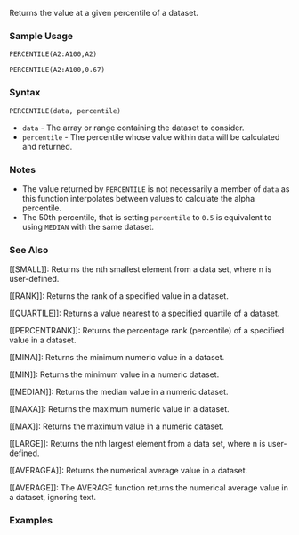 Returns the value at a given percentile of a dataset.

### Sample Usage

`PERCENTILE(A2:A100,A2)`

`PERCENTILE(A2:A100,0.67)`

### Syntax

`PERCENTILE(data, percentile)`

* `data` - The array or range containing the dataset to consider.
* `percentile` - The percentile whose value within `data` will be calculated and returned.

### Notes

* The value returned by `PERCENTILE` is not necessarily a member of `data` as this function interpolates between values to calculate the alpha percentile.
* The 50th percentile, that is setting `percentile` to `0.5` is equivalent to using `MEDIAN` with the same dataset.

### See Also

[[SMALL]]: Returns the nth smallest element from a data set, where n is user-defined.

[[RANK]]: Returns the rank of a specified value in a dataset.

[[QUARTILE]]: Returns a value nearest to a specified quartile of a dataset.

[[PERCENTRANK]]: Returns the percentage rank (percentile) of a specified value in a dataset.

[[MINA]]: Returns the minimum numeric value in a dataset.

[[MIN]]: Returns the minimum value in a numeric dataset.

[[MEDIAN]]: Returns the median value in a numeric dataset.

[[MAXA]]: Returns the maximum numeric value in a dataset.

[[MAX]]: Returns the maximum value in a numeric dataset.

[[LARGE]]: Returns the nth largest element from a data set, where n is user-defined.

[[AVERAGEA]]: Returns the numerical average value in a dataset.

[[AVERAGE]]: The AVERAGE function returns the numerical average value in a dataset, ignoring text.

### Examples